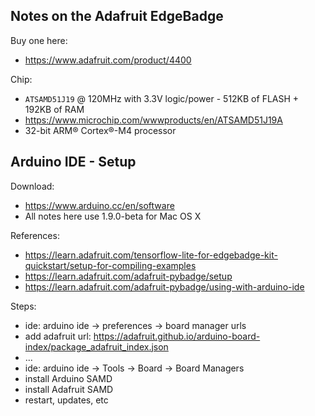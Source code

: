 
## Notes on the Adafruit EdgeBadge

Buy one here:
* https://www.adafruit.com/product/4400

Chip:
* `ATSAMD51J19` @ 120MHz with 3.3V logic/power - 512KB of FLASH + 192KB of RAM
* https://www.microchip.com/wwwproducts/en/ATSAMD51J19A
* 32-bit ARM® Cortex®-M4 processor


## Arduino IDE - Setup


Download:
* https://www.arduino.cc/en/software
* All notes here use 1.9.0-beta for Mac OS X

References: 
* https://learn.adafruit.com/tensorflow-lite-for-edgebadge-kit-quickstart/setup-for-compiling-examples
* https://learn.adafruit.com/adafruit-pybadge/setup
* https://learn.adafruit.com/adafruit-pybadge/using-with-arduino-ide


Steps:
* ide: arduino ide -> preferences -> board manager urls
* add adafruit url: https://adafruit.github.io/arduino-board-index/package_adafruit_index.json
* ...
* ide: arduino ide -> Tools -> Board -> Board Managers
* install Arduino SAMD
* install Adafruit SAMD
* restart, updates, etc






